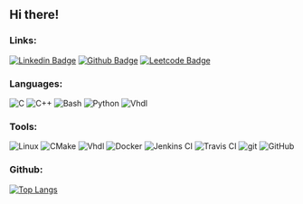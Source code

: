 ## Hi there!

### Links:

[![Linkedin Badge](https://img.shields.io/badge/-daniel--duclos--cavalcanti-blue?style=flat-square&logo=Linkedin&logoColor=white&link=https://www.linkedin.com/in/daniel-duclos-cavalcanti/)](https://www.linkedin.com/in/daniel-duclos-cavalcanti/)
[![Github Badge](https://img.shields.io/badge/-duclos--cavalcanti-black?style=flat-square&logo=github&logoColor=white&link=https://github.com/duclos-cavalcanti/)](https://github.com/duclos-cavalcanti/)
[![Leetcode Badge](https://img.shields.io/badge/-duclos--cavalcanti-F89F1B?style=flat-square&logo=leetcode&logoColor=white&link=https://leetcode.com/duclos-cavalcanti/)](https://leetcode.com/duclos-cavalcanti/)

### Languages:
<p>
  <img alt="C" src="https://img.shields.io/badge/-C-A8B9CC?style=flat-square&logo=c&logoColor=white" />
  <img alt="C++" src="https://img.shields.io/badge/-Cpp-00599C?style=flat-square&logo=cpp&logoColor=white" />
  <img alt="Bash" src="https://img.shields.io/badge/-Bash-4EAA25?style=flat-square&logo=GNU Bash&logoColor=white" />
  <img alt="Python" src="https://img.shields.io/badge/-Python-3776AB?style=flat-square&logo=Python&logoColor=white" />
  <img alt="Vhdl" src="https://img.shields.io/badge/-VHDL-5c6370?style=flat-square&logo=vhdl&logoColor=white" />
</p>

### Tools:

<p>
  <img alt="Linux" src="https://img.shields.io/badge/-Linux-FCC624?style=flat-square&logo=Linux&logoColor=black" />
  <img alt="CMake" src="https://img.shields.io/badge/-CMake-064F8C?style=flat-square&logo=cmake&logoColor=white" />
  <img alt="Vhdl" src="https://img.shields.io/badge/-VHDL-5c6370?style=flat-square&logo=vhdl&logoColor=white" />
  <img alt="Docker" src="https://img.shields.io/badge/-Docker-46a2f1?style=flat-square&logo=docker&logoColor=white" />
  <img alt="Jenkins CI" src="https://img.shields.io/badge/-Jenkins-D24939?style=flat-square&logo=Jenkins&logoColor=white" />
  <img alt="Travis CI" src="https://img.shields.io/badge/-Travis CI-3EAAAF?style=flat-square&logo=travis&logoColor=white" />
  <img alt="git" src="https://img.shields.io/badge/-Git-F05032?style=flat-square&logo=git&logoColor=white" />
  <img alt="GitHub" src="https://img.shields.io/badge/-GitHub-181717?style=flat-square&logo=GitHub&logoColor=white" />
</p>

### Github:
[![Top Langs](https://github-readme-stats.vercel.app/api/top-langs/?username=duclos-cavalcanti&layout=compact)](https://github.com/duclos-cavalcanti/)

